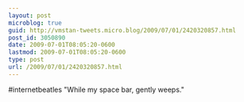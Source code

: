```yaml
---
layout: post
microblog: true
guid: http://vmstan-tweets.micro.blog/2009/07/01/2420320857.html
post_id: 3050890
date: 2009-07-01T08:05:20-0600
lastmod: 2009-07-01T08:05:20-0600
type: post
url: /2009/07/01/2420320857.html
---
```

#internetbeatles "While my space bar, gently weeps."
